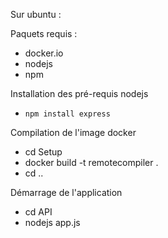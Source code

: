 Sur ubuntu :

Paquets requis :
 * docker.io
 * nodejs
 * npm

Installation des pré-requis nodejs
 * `npm install express`

Compilation de l'image docker
 * cd Setup
 * docker build -t remotecompiler .
 * cd ..

Démarrage de l'application
 * cd API
 * nodejs app.js
 